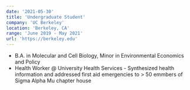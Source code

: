 ```yaml
---
date: '2021-05-30'
title: 'Undergraduate Student'
company: 'UC Berkeley'
location: 'Berkeley, CA'
range: 'June 2019 - May 2021'
url: 'https://berkeley.edu'
---
```


- B.A. in Molecular and Cell Biology, Minor in Environmental Economics and Policy
- Health Worker @ University Health Services - Synthesized health information and addressed first aid emergencies to > 50 emmbers of Sigma Alpha Mu chapter house
